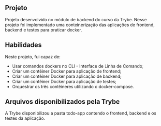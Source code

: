 <!-- # :construction: README customizado em construção ! :construction:
Olá, Tryber!
Esse é apenas um arquivo inicial para o README do seu projeto no qual você pode customizar e reutilizar todas as vezes que for executar o trybe-publisher.

Para deixá-lo com a sua cara, basta alterar o seguinte arquivo da sua máquina: ~/.student-repo-publisher/custom/_NEW_README.md

É essencial que você preencha esse documento por conta própria, ok?
Não deixe de usar nossas dicas de escrita de README de projetos, e deixe sua criatividade brilhar!
:warning: IMPORTANTE: você precisa deixar nítido:
- quais arquivos/pastas foram desenvolvidos por você; 
- quais arquivos/pastas foram desenvolvidos por outra pessoa estudante;
- quais arquivos/pastas foram desenvolvidos pela Trybe.
-->

## Projeto
Projeto desenvolvido no módulo de backend do curso da Trybe. Nesse projeto foi implementado uma conteinerização das aplicações de frontend, backend e testes para praticar docker.


## Habilidades
Neste projeto, fui capaz de:

- Usar comandos dockers no CLI - Interface de Linha de Comando;
- Criar um contêiner Docker para aplicação de frontend;
- Criar um contêiner Docker para aplicação de backend;
- Criar um contêiner Docker para aplicação de testes;
- Orquestrar os três contêineres utilizando o docker-compose.


## Arquivos disponibilizados pela Trybe
A Trybe disponibilizou a pasta todo-app contendo o frontend, backend e os testes da aplicação.
